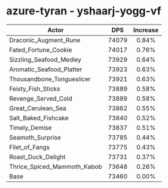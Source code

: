 # azure-tyran - yshaarj-yogg-vf
| Actor | DPS | Increase |
|---|:---:|:---:|
|Draconic_Augment_Rune|74079|0.84%|
|Fated_Fortune_Cookie|74017|0.76%|
|Sizzling_Seafood_Medley|73929|0.64%|
|Aromatic_Seafood_Platter|73923|0.63%|
|Thousandbone_Tongueslicer|73921|0.63%|
|Feisty_Fish_Sticks|73889|0.58%|
|Revenge_Served_Cold|73889|0.58%|
|Great_Cerulean_Sea|73862|0.55%|
|Salt_Baked_Fishcake|73840|0.52%|
|Timely_Demise|73837|0.51%|
|Seamoth_Surprise|73785|0.44%|
|Filet_of_Fangs|73775|0.43%|
|Roast_Duck_Delight|73731|0.37%|
|Thrice_Spiced_Mammoth_Kabob|73648|0.26%|
|Base|73460|0.00%|
